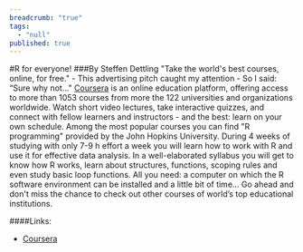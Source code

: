 ```yaml
---
breadcrumb: "true"
tags: 
  - "null"
published: true
---
```




#R for everyone!
###By Steffen Dettling
"Take the world's best courses, online, for free." - This advertising pitch caught my attention -  So I said: “Sure why not..." 
[Coursera](https://www.coursera.org) is an online education platform, offering access to more than 1053 courses from more the 122 universities and organizations worldwide. Watch short video lectures, take interactive quizzes, and connect with fellow learners and instructors - and the best: learn on your own schedule. Among the most popular courses you can find "R programming" provided by the John Hopkins University. During 4 weeks of studying with only 7-9 h effort a week you will learn how to work with R and use it for effective data analysis. In a well-elaborated syllabus you will get to know how R works, learn about structures, functions, scoping rules and even study basic loop functions. All you need: a computer on which the R software environment can be installed and a little bit of time...
Go ahead and don't miss the chance to check out other courses of world’s top educational institutions.


####Links: 
- [Coursera](https://www.coursera.org)
